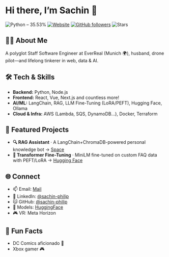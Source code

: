 <!-- <img align="right" src="https://github.com/labtocat/labtocat/blob/master/bats.png" alt="Illustration of me everyday" width=180px height=400px /> -->

# Hi there, I’m Sachin 👋

![Python – 35.53%](https://img.shields.io/badge/Python-35.53%25-3776AB?logo=python&logoColor=white)
[![Website](https://img.shields.io/website?url=https%3A%2F%2Fsachinphilip.com)](https://sachinphilip.com)
[![GitHub followers](https://img.shields.io/github/followers/sachin-philip?style=social)](https://github.com/sachin-philip) 
![Stars](https://img.shields.io/github/stars/sachin-philip?style=social)


## 👨‍💻 About Me
A polyglot Staff Software Engineer at EverReal (Munich 🌍), husband, drone pilot—and lifelong tinkerer in web, data & AI.

## 🛠️ Tech & Skills
- **Backend:** Python, Node.js 
- **Frontend:** React, Vue, Next.js and countless more!
- **AI/ML:** LangChain, RAG, LLM Fine-Tuning (LoRA/PEFT), Hugging Face, Ollama  
- **Cloud & Infra:** AWS (Lambda, SQS, DynamoDB…), Docker, Terraform  

## 🚀 Featured Projects
- **🔍 RAG Assistant** · A LangChain+ChromaDB-powered personal knowledge bot → [Space](https://huggingface.co/spaces/sachin-philip/memory_manager_raindrop_unread)  
- **🤖 Transformer Fine-Tuning** · MiniLM fine-tuned on custom FAQ data with PEFT/LoRA → [Hugging Face](https://huggingface.co/sachin-philip/fine-tuned-dora)

## 🌐 Connect
- 📫 Email: [Mail](mailto:me@sachinphilip.com)  
- 🔗 LinkedIn: [@sachin-philip](https://linkedin.com/in/sachin-philip)  
- 🐱 GitHub: [@sachin-philip](https://github.com/sachin-philip)  
- 🤖 Models: [HuggingFace](https://huggingface.co/sachin-philip)  
- 🎮 VR: Meta Horizon  

## 🎲 Fun Facts
- DC Comics aficionado 🦸  
- Xbox gamer 🎮  
